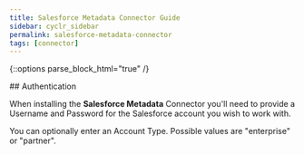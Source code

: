 ```yaml
---
title: Salesforce Metadata Connector Guide
sidebar: cyclr_sidebar
permalink: salesforce-metadata-connector
tags: [connector]
---
```

{::options parse_block_html="true" /}
<section class="card">
## Authentication

When installing the **Salesforce Metadata** Connector you'll need to provide a Username and Password for the Salesforce account you wish to work with.

You can optionally enter an Account Type.  Possible values are "enterprise" or "partner".


</section>
